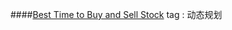 ####[Best Time to Buy and Sell Stock](https://github.com/GaoRong/AlgorithmTraining/blob/master/leetCode/BestTimeToBuyAndSellStock.cpp)
tag : 动态规划  
